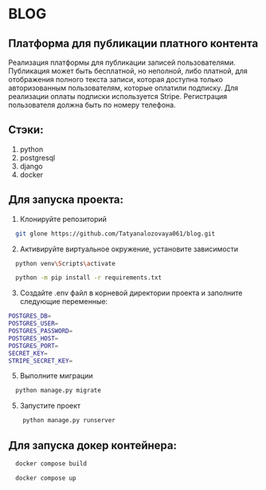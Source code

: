 # BLOG

## Платформа для публикации платного контента
Реализация платформы для публикации записей пользователями. Публикация может быть бесплатной, но неполной, либо платной, для отображения полного текста записи, которая доступна только авторизованным пользователям, которые оплатили подписку. Для реализации оплаты подписки используется Stripe. Регистрация пользователя должна быть по номеру телефона.

## Стэки:
1. python
2. postgresql
3. django
4. docker

## Для запуска проекта:
1. Клонируйте репозиторий
```bash
  git glone https://github.com/Tatyanalozovaya061/blog.git
```
2. Активируйте виртуальное окружение, установите зависимости
```bash
  python venv\Scripts\activate
```
```bash
  python -m pip install -r requirements.txt 
```
3. Создайте .env файл в корневой директории проекта и заполните следующие переменные:
```bash
POSTGRES_DB=
POSTGRES_USER=
POSTGRES_PASSWORD=
POSTGRES_HOST=
POSTGRES_PORT=
SECRET_KEY=
STRIPE_SECRET_KEY=
```
5. Выполните миграции
```bash
  python manage.py migrate
```
5. Запустите проект
```bash
    python manage.py runserver
```

## Для запуска докер контейнера:
```bash
  docker compose build
```
```bash
  docker compose up
```
